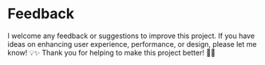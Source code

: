 # Feedback

I welcome any feedback or suggestions to improve this project. If you have ideas on enhancing user experience, performance, or design, please let me know! 💡✨ 
Thank you for helping to make this project better! 🙌😊
